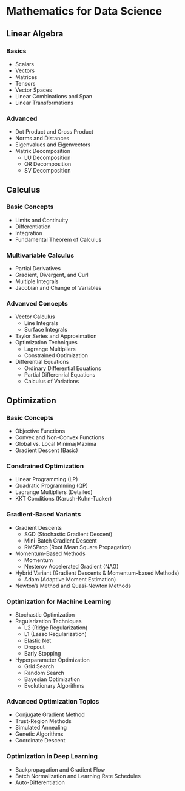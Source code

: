 # Mathematics for Data Science
## Linear Algebra
### Basics
- Scalars
- Vectors
- Matrices
- Tensors
- Vector Spaces
- Linear Combinations and Span
- Linear Transformations
  
### Advanced
- Dot Product and Cross Product
- Norms and Distances
- Eigenvalues and Eigenvectors
- Matrix Decomposition
  - LU Decomposition
  - QR Decomposition
  - SV Decomposition
    
## Calculus
### Basic Concepts
- Limits and Continuity
- Differentiation
- Integration
- Fundamental Theorem of Calculus
  
### Multivariable Calculus
- Partial Derivatives
- Gradient, Divergent, and Curl
- Multiple Integrals
- Jacobian and Change of Variables
  
### Advanved Concepts
- Vector Calculus
  - Line Integrals
  - Surface Integrals
- Taylor Series and Approximation
- Optimization Techniques
  - Lagrange Multipliers
  - Constrained Optimization
- Differential Equations
  - Ordinary Differential Equations
  - Partial Differenrial Equations
  - Calculus of Variations

## Optimization
### Basic Concepts
- Objective Functions
- Convex and Non-Convex Functions
- Global vs. Local Minima/Maxima
- Gradient Descent (Basic)

### Constrained Optimization
- Linear Programming (LP)
- Quadratic Programming (QP)
- Lagrange Multipliers (Detailed)
- KKT Conditions (Karush-Kuhn-Tucker)

### Gradient-Based Variants
- Gradient Descents
  - SGD (Stochastic Gradient Descent)
  - Mini-Batch Gradient Descent
  - RMSProp (Root Mean Square Propagation)
- Momentum-Based Methods
  - Momentum
  - Nesterov Accelerated Gradient (NAG)
- Hybrid Variant (Gradient Descents & Momentum-based Methods)
  - Adam (Adaptive Moment Estimation)
- Newton’s Method and Quasi-Newton Methods

### Optimization for Machine Learning
- Stochastic Optimization
- Regularization Techniques
  - L2 (Ridge Regularization)
  - L1 (Lasso Regularization)
  - Elastic Net
  - Dropout
  - Early Stopping
- Hyperparameter Optimization
  - Grid Search
  - Random Search
  - Bayesian Optimization
  - Evolutionary Algorithms
    
### Advanced Optimization Topics
- Conjugate Gradient Method
- Trust-Region Methods
- Simulated Annealing
- Genetic Algorithms
- Coordinate Descent
  
### Optimization in Deep Learning
- Backpropagation and Gradient Flow
- Batch Normalization and Learning Rate Schedules
- Auto-Differentiation
